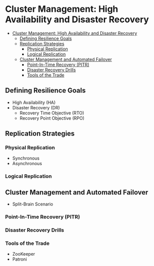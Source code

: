 # Cluster Management: High Availability and Disaster Recovery

- [Cluster Management: High Availability and Disaster Recovery](#cluster-management-high-availability-and-disaster-recovery)
  - [Defining Resilience Goals](#defining-resilience-goals)
  - [Replication Strategies](#replication-strategies)
    - [Physical Replication](#physical-replication)
    - [Logical Replication](#logical-replication)
  - [Cluster Management and Automated Failover](#cluster-management-and-automated-failover)
    - [Point-In-Time Recovery (PITR)](#point-in-time-recovery-pitr)
    - [Disaster Recovery Drills](#disaster-recovery-drills)
    - [Tools of the Trade](#tools-of-the-trade)


## Defining Resilience Goals

* High Availability (HA)
* Disaster Recovery (DR)
  * Recovery Time Objective (RTO)
  * Recovery Point Objective (RPO)

## Replication Strategies

### Physical Replication

- Synchronous
- Asynchronous

### Logical Replication


## Cluster Management and Automated Failover

- Split-Brain Scenario

### Point-In-Time Recovery (PITR)

### Disaster Recovery Drills

### Tools of the Trade
* ZooKeeper 
* Patroni 

